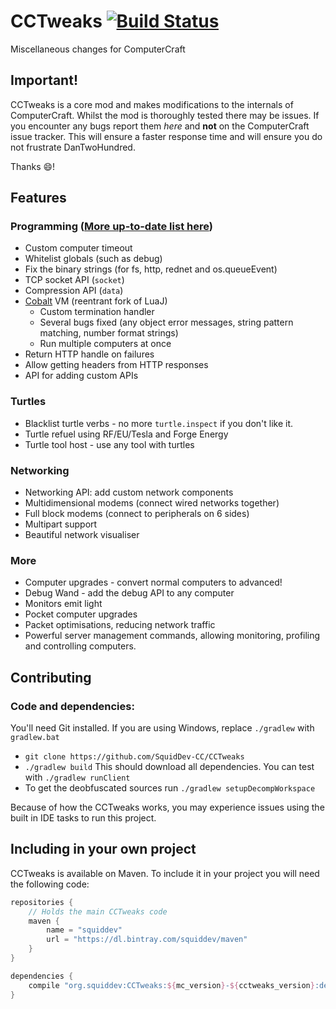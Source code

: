 # CCTweaks [![Build Status](https://travis-ci.org/SquidDev-CC/CCTweaks.svg?branch=minecraft-1.10.2)](https://travis-ci.org/SquidDev-CC/CCTweaks)
Miscellaneous changes for ComputerCraft

## Important!
CCTweaks is a core mod and makes modifications to the internals of ComputerCraft. Whilst the mod is thoroughly tested there may be issues. If you encounter any bugs report them *here* and **not** on the ComputerCraft issue tracker. This will ensure a faster response time and will ensure you do not frustrate DanTwoHundred. 

Thanks :smile:!

## Features

### Programming ([More up-to-date list here](https://github.com/SquidDev-CC/CCTweaks-Lua))
 - Custom computer timeout
 - Whitelist globals (such as debug)
 - Fix the binary strings (for fs, http, rednet and os.queueEvent)
 - TCP socket API (`socket`)
 - Compression API (`data`)
 - [Cobalt](https://github.com/SquidDev/Cobalt) VM (reentrant fork of LuaJ)
   - Custom termination handler
   - Several bugs fixed (any object error messages, string pattern matching, number format strings)
   - Run multiple computers at once
 - Return HTTP handle on failures
 - Allow getting headers from HTTP responses
 - API for adding custom APIs

### Turtles
 - Blacklist turtle verbs - no more `turtle.inspect` if you don't like it.
 - Turtle refuel using RF/EU/Tesla and Forge Energy
 - Turtle tool host - use any tool with turtles

### Networking
 - Networking API: add custom network components
 - Multidimensional modems (connect wired networks together)
 - Full block modems (connect to peripherals on 6 sides)
 - Multipart support
 - Beautiful network visualiser

### More
 - Computer upgrades - convert normal computers to advanced!
 - Debug Wand - add the debug API to any computer
 - Monitors emit light
 - Pocket computer upgrades
 - Packet optimisations, reducing network traffic
 - Powerful server management commands, allowing monitoring, profiling and controlling computers.

## Contributing
### Code and dependencies:
You'll need Git installed. If you are using Windows, replace `./gradlew` with `gradlew.bat`
 - `git clone https://github.com/SquidDev-CC/CCTweaks`
 - `./gradlew build` This should download all dependencies. You can test with `./gradlew runClient`
 - To get the deobfuscated sources run `./gradlew setupDecompWorkspace`

Because of how the CCTweaks works, you may experience issues using the built in IDE tasks to run this project.

## Including in your own project
CCTweaks is available on Maven. To include it in your project you will need the following code:

```groovy
repositories {
	// Holds the main CCTweaks code
	maven {
		name = "squiddev"
		url = "https://dl.bintray.com/squiddev/maven"
	}
}

dependencies {
	compile "org.squiddev:CCTweaks:${mc_version}-${cctweaks_version}:dev"
}
```

